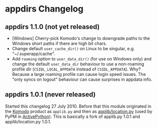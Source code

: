 # appdirs Changelog

## appdirs 1.1.0 (not yet released)

- [Windows] Cherry-pick Komodo's change to downgrade paths to the Windows short
  paths if there are high bit chars.
- Change default `user_cache_dir()` on Linux to be singular, e.g. "~/.superapp/cache".
- Add `roaming` option to `user_data_dir()` (for use on Windows only) and change
  the default `user_data_dir` behaviour to use a *non*-roaming profile dir
  (`CSIDL_LOCAL_APPDATA` instead of `CSIDL_APPDATA`). Why? Because a large
  roaming profile can cause login speed issues. The "only syncs on logout"
  behaviour can cause surprises in appdata info.


## appdirs 1.0.1 (never released)

Started this changelog 27 July 2010. Before that this module originated in the
[Komodo](http://www.activestate.com/komodo) product as `applib.py` and then as
[applib/location.py](http://github.com/ActiveState/applib/blob/master/applib/location.py)
(used by PyPM in [ActivePython](http://www.activestate.com/activepython)). This
is basically a fork of applib.py 1.0.1 and applib/location.py 1.0.1.


